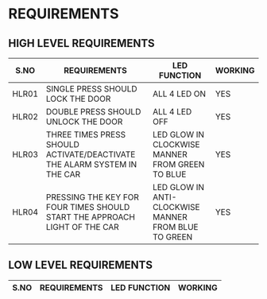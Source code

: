 # REQUIREMENTS

## HIGH LEVEL REQUIREMENTS

|S.NO| REQUIREMENTS|LED FUNCTION|WORKING|
|----|-------------|------------|-------|
|HLR01| SINGLE PRESS SHOULD LOCK THE DOOR|ALL 4 LED ON|YES|
|HLR02| DOUBLE PRESS SHOULD UNLOCK THE DOOR|ALL 4 LED OFF|YES|
|HLR03| THREE TIMES PRESS SHOULD ACTIVATE/DEACTIVATE THE ALARM SYSTEM IN THE CAR|LED GLOW IN CLOCKWISE MANNER FROM GREEN TO BLUE|YES|
|HLR04| PRESSING THE KEY FOR FOUR TIMES SHOULD START THE APPROACH LIGHT OF THE CAR|LED GLOW IN ANTI-CLOCKWISE MANNER FROM BLUE TO GREEN|YES|

## LOW LEVEL REQUIREMENTS

|S.NO| REQUIREMENTS|LED FUNCTION|WORKING|
|----|-------------|------------|-------|
